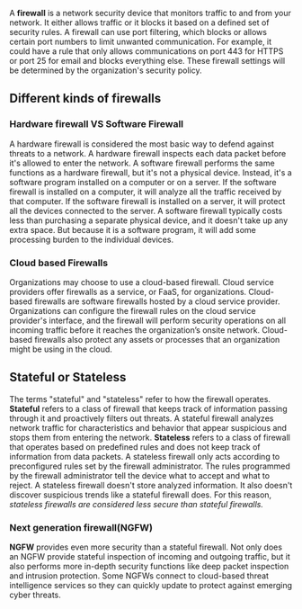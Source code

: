 A **firewall** is a network security device that monitors traffic to and from your network. It either allows traffic or it blocks it based on a defined set of security rules. A firewall can use port filtering, which blocks or allows certain port numbers to limit unwanted communication. For example, it could have a rule that only allows communications on port 443 for HTTPS or port 25 for email and blocks everything else. These firewall settings will be determined by the organization's security policy.

## Different kinds of firewalls

### Hardware firewall VS Software Firewall
A hardware firewall is considered the most basic way to defend against threats to a network. A hardware firewall inspects each data packet before it's allowed to enter the network. A software firewall performs the same functions as a hardware firewall, but it's not a physical device. Instead, it's a software program installed on a computer or on a server. If the software firewall is installed on a computer, it will analyze all the traffic received by that computer. If the software firewall is installed on a server, it will protect all the devices connected to the server. A software firewall typically costs less than purchasing a separate physical device, and it doesn't take up any extra space. But because it is a software program, it will add some processing burden to the individual devices.

### Cloud based Firewalls
Organizations may choose to use a cloud-based firewall. Cloud service providers offer firewalls as a service, or FaaS, for organizations. Cloud-based firewalls are software firewalls hosted by a cloud service provider. Organizations can configure the firewall rules on the cloud service provider's interface, and the firewall will perform security operations on all incoming traffic before it reaches the organization’s onsite network. Cloud-based firewalls also protect any assets or processes that an organization might be using in the cloud.

## Stateful or Stateless
The terms "stateful" and "stateless" refer to how the firewall operates. 
**Stateful** refers to a class of firewall that keeps track of information passing through it and proactively filters out threats. A stateful firewall analyzes network traffic for characteristics and behavior that appear suspicious and stops them from entering the network. 
**Stateless** refers to a class of firewall that operates based on predefined rules and does not keep track of information from data packets. A stateless firewall only acts according to preconfigured rules set by the firewall administrator. The rules programmed by the firewall administrator tell the device what to accept and what to reject. A stateless firewall doesn't store analyzed information. It also doesn't discover suspicious trends like a stateful firewall does. For this reason, *stateless firewalls are considered less secure than stateful firewalls.*

### Next generation firewall(NGFW)
**NGFW** provides even more security than a stateful firewall. Not only does an NGFW provide stateful inspection of incoming and outgoing traffic, but it also performs more in-depth security functions like deep packet inspection and intrusion protection. Some NGFWs connect to cloud-based threat intelligence services so they can quickly update to protect against emerging cyber threats.